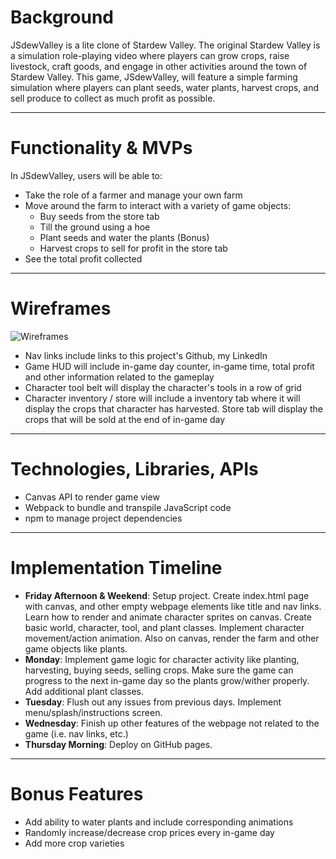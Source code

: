 # Background

JSdewValley is a lite clone of Stardew Valley. The original Stardew Valley is a simulation role-playing video where players can grow crops, raise livestock, craft goods, and engage in other activities around the town of Stardew Valley. This game, JSdewValley, will feature a simple farming simulation where players can plant seeds, water plants, harvest crops, and sell produce to collect as much profit as possible.

---

# Functionality & MVPs

In JSdewValley, users will be able to: 
- Take the role of a farmer and manage your own farm
- Move around the farm to interact with a variety of game objects:
  - Buy seeds from the store tab
  - Till the ground using a hoe
  - Plant seeds and water the plants (Bonus)
  - Harvest crops to sell for profit in the store tab
- See the total profit collected

---

# Wireframes
![Wireframes](https://i.postimg.cc/vmFcqgmT/JS-Proj-Wireframes.png)

- Nav links include links to this project's Github, my LinkedIn
- Game HUD will include in-game day counter, in-game time, total profit and other information related to the gameplay
- Character tool belt will display the character's tools in a row of grid
- Character inventory / store will include a inventory tab where it will display the crops that character has harvested. Store tab will display the crops that will be sold at the end of in-game day

---

# Technologies, Libraries, APIs

- Canvas API to render game view
- Webpack to bundle and transpile JavaScript code
- npm to manage project dependencies

---

# Implementation Timeline

- **Friday Afternoon & Weekend**: Setup project. Create index.html page with canvas, and other empty webpage elements like title and nav links. Learn how to render and animate character sprites on canvas. Create basic world, character, tool, and plant classes. Implement character movement/action animation. Also on canvas, render the farm and other game objects like plants. 
- **Monday**: Implement game logic for character activity like planting, harvesting, buying seeds, selling crops. Make sure the game can progress to the next in-game day so the plants grow/wither properly. Add additional plant classes.
- **Tuesday**: Flush out any issues from previous days. Implement menu/splash/instructions screen.
- **Wednesday**: Finish up other features of the webpage not related to the game (i.e. nav links, etc.)
- **Thursday Morning**: Deploy on GitHub pages. 

---

# Bonus Features
- Add ability to water plants and include corresponding animations
- Randomly increase/decrease crop prices every in-game day
- Add more crop varieties 